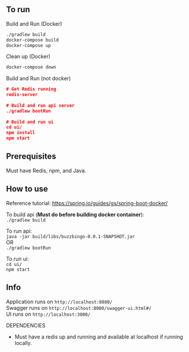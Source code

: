 ## To run

Build and Run (Docker)
```bash
./gradlew build
docker-compose build
docker-compose up
```
Clean up (Docker)
```bash
docker-compose down
```

Build and Run (not docker)
```json
# Get Redis running
redis-server   
   
# Build and run api server
./gradlew bootRun
   
# Build and run ui
cd ui/   
npm install
npm start

```

## Prerequisites 
Must have Redis, npm, and Java.


## How to use
Reference tutorial: https://spring.io/guides/gs/spring-boot-docker/  

To build api (**Must do before building docker container**):  
`./gradlew build`  

To run api:  
`java -jar build/libs/buzzbingo-0.0.1-SNAPSHOT.jar`  
OR  
`./gradlew bootRun`

To run ui:   
`cd ui/`   
`npm start`


## Info
 
Application runs on `http://localhost:8080/`   
Swagger runs on `http://localhost:8080/swagger-ui.html#/`    
UI runs on `http://localhost:3000/`   
 
DEPENDENCIES  
- Must have a redis up and running and available at localhost if running locally.
  

